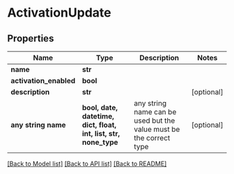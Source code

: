 # ActivationUpdate


## Properties
Name | Type | Description | Notes
------------ | ------------- | ------------- | -------------
**name** | **str** |  |
**activation_enabled** | **bool** |  |
**description** | **str** |  | [optional]
**any string name** | **bool, date, datetime, dict, float, int, list, str, none_type** | any string name can be used but the value must be the correct type | [optional]

[[Back to Model list]](../README.md#documentation-for-models) [[Back to API list]](../README.md#documentation-for-api-endpoints) [[Back to README]](../README.md)
